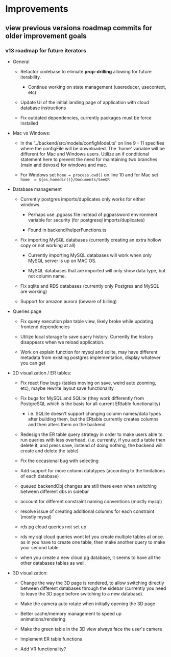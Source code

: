 # Improvements

## view previous versions roadmap commits for older improvement goals

### v13 roadmap for future iterators

- General

    - Refactor codebase to elimiate <strong>prop-drilling</strong> allowing for future iterability. 

        - Continue working on state management (usereducer, usecontext, etc)

    - Update UI of the initial landing page of application with cloud database instructions

    - Fix outdated dependencies, currently packages must be force installed

- Mac vs Windows:

    - In the '../backend/src/models/configModel.ts' on line 9 - 11 specifies where the configFile will be downloaded. The 'home' variable will be different for Mac and Windows users. Utilize an if conditional statement here to prevent the need for maintaining two branches (main and devosx) for windows and mac.

    - For Windows set `home = process.cwd()` on line 10 and for Mac set <br>`home  = ${os.homedir()}/Documents/SeeQR` </br>

- Database management

    - Currently postgres imports/duplicates only works for either windows.

        - Perhaps use .pgpass file instead of pgpassword environment variable for security (for postgresql imports/duplicates)

        - Found in backend/helperFunctions.ts

    - Fix importing MySQL databases (currently creating an extra hollow copy or not working at all)
      
        - Currently importing MySQL databases will work when only MySQL server is up on MAC OS.
        
        - MySQL databases that are imported will only show data type, but not column name. 

    - Fix sqlite and RDS databases (currently only Postgres and MySQL are working)
    
    - Support for amazon aurora (beware of billing)


- Queries page

    - Fix query execution plan table view, likely broke while updating frontend dependencies

    - Utilize local storage to save query history. Currently the history disappears when we reload application.

    - Work on explain function for mysql and sqlite, may have different metadata from existing postgres implementation, display whatever you can get 

- 2D visualization / ER tables: 

    - Fix react flow bugs (tables moving on save, weird auto zooming, etc), maybe rewrite layout save functionality

    - Fix bugs for MySQL and SQLite (they work differently from PostgreSQL which is the basis for all current ERtable functionality)

        - i.e. SQLite doesn't support changing column names/data types after building them, but the ERtable currently creates columns and then alters them on the backend

    - Redesign the ER table query strategy in order to make users able to run queries with less overhead. (i.e. currently, if you add a table then delete it, and press save, instead of doing nothing, the backend will create and delete the table)

    - Fix the occasional bug with selecting

    - Add support for more column datatypes (according to the limitations of each database)

    - queued backendObj changes are still there even when switching between different dbs in sidebar

    - account for different constraint naming conventions (mostly mysql)

    - resolve issue of creating additional columns for each constraint (mostly mysql)

    - rds pg cloud queries not set up

    - rds my sql cloud queries wont let you create multiple tables at once. as in you have to create one table, then make another query to make your second table.

    - when you create a new cloud pg database, it seems to have all the other databases tables as well.
 

- 3D visualization: 

    - Change the way the 3D page is rendered, to allow switching directly between different databases through the sidebar (currently you need to leave the 3D page before switching to a new database).

    - Make the camera auto rotate when initially opening the 3D page

    - Better cache/memory management to speed up animations/rendering

    - Make the green table in the 3D view always face the user's camera

    - Implement ER table functions

    - Add VR functionality?


